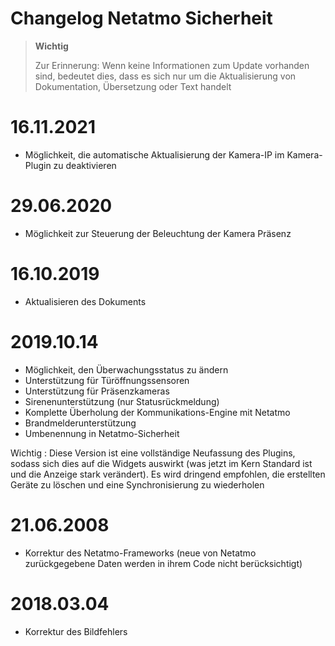 # Changelog Netatmo Sicherheit

>**Wichtig**
>
>Zur Erinnerung: Wenn keine Informationen zum Update vorhanden sind, bedeutet dies, dass es sich nur um die Aktualisierung von Dokumentation, Übersetzung oder Text handelt

# 16.11.2021

- Möglichkeit, die automatische Aktualisierung der Kamera-IP im Kamera-Plugin zu deaktivieren

# 29.06.2020

- Möglichkeit zur Steuerung der Beleuchtung der Kamera Präsenz

# 16.10.2019

- Aktualisieren des Dokuments

# 2019.10.14

- Möglichkeit, den Überwachungsstatus zu ändern
- Unterstützung für Türöffnungssensoren
- Unterstützung für Präsenzkameras
- Sirenenunterstützung (nur Statusrückmeldung)
- Komplette Überholung der Kommunikations-Engine mit Netatmo
- Brandmelderunterstützung
- Umbenennung in Netatmo-Sicherheit


Wichtig : Diese Version ist eine vollständige Neufassung des Plugins, sodass sich dies auf die Widgets auswirkt (was jetzt im Kern Standard ist und die Anzeige stark verändert). Es wird dringend empfohlen, die erstellten Geräte zu löschen und eine Synchronisierung zu wiederholen

# 21.06.2008

- Korrektur des Netatmo-Frameworks (neue von Netatmo zurückgegebene Daten werden in ihrem Code nicht berücksichtigt)

# 2018.03.04

- Korrektur des Bildfehlers
